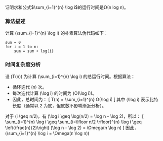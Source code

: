 证明求和公式$\sum_{i=1}^{n} \log i$的运行时间是Ω(n log n)。

### 算法描述
计算 \(\sum_{i=1}^{n} \log i\) 的朴素算法伪代码如下：
```
sum = 0
for i = 1 to n:
    sum = sum + log(i)
```
### 时间复杂度分析
设 \(T(n)\) 为计算 \(\sum_{i=1}^{n} \log i\) 的总运行时间。根据算法：
- 循环迭代 \(n\) 次。
- 每次迭代计算 \(\log i\) 的时间为 \(O(\log i)\)。
- 因此，总时间为：
  \[
  T(n) = \sum_{i=1}^{n} O(\log i)
  \]
  其中 \(\log i\) 表示比特长度（通常以 2 为底，但底数不影响渐近分析）。

对于 \(i \geq n/2\)，有 \(\log i \geq \log(n/2) = \log n - \log 2\)，所以：
\[
\sum_{i=1}^{n} \log i \geq \sum_{i=\lfloor n/2 \rfloor}^{n} \log i \geq \left(\frac{n}{2}\right) (\log n - \log 2) = \Omega(n \log n)
\]
因此，\(\sum_{i=1}^{n} \log i = \Omega(n \log n)\)
